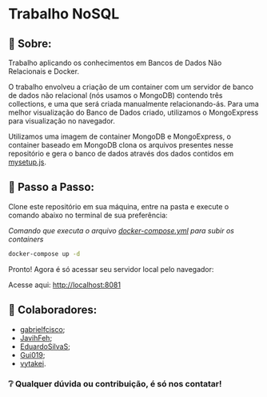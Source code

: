 # Trabalho NoSQL

## 📌 Sobre:
Trabalho aplicando os conhecimentos em Bancos de Dados Não Relacionais e Docker.

O trabalho envolveu a criação de um container com um servidor de banco de dados não relacional (nós usamos o MongoDB) contendo três collections, e uma que será criada manualmente relacionando-ás. Para uma melhor visualização do Banco de Dados criado, utilizamos o MongoExpress para visualização no navegador.

Utilizamos uma imagem de container MongoDB e MongoExpress, o container baseado em MongoDB clona os arquivos presentes nesse repositório e gera o banco de dados através dos dados contidos em <a href="https://github.com/gabrielfcisco/Trabalho_NoSQL/blob/main/mysetup.js" target="_blank">mysetup.js</a>.

## 📝 Passo a Passo:

Clone este repositório em sua máquina, entre na pasta e execute o comando abaixo no terminal de sua preferência:

_Comando que executa o arquivo <a href="https://github.com/gabrielfcisco/Trabalho_NoSQL/blob/main/docker-compose.yml" target="_blank">docker-compose.yml</a> para subir os containers_
```sh
docker-compose up -d
```

Pronto! Agora é só acessar seu servidor local pelo navegador:

Acesse aqui: <a href="http://localhost:8081" target="_blank">http://localhost:8081</a>

## 🦾 Colaboradores:
-  <a href="https://github.com/gabrielfcisco/" target="_blank">gabrielfcisco</a>;
-  <a href="https://github.com/JavihFeh/" target="_blank">JavihFeh</a>;
-  <a href="https://github.com/EduardoSilvaS/" target="_blank">EduardoSilvaS</a>;
-  <a href="https://github.com/Gui019/" target="_blank">Gui019</a>;
-  <a href="https://github.com/vytakei/" target="_blank">vytakei</a>.

### ❔ Qualquer dúvida ou contribuição, é só nos contatar!
 
